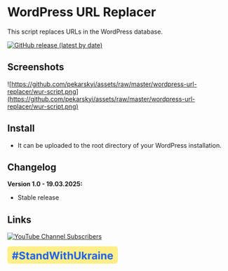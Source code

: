 # WordPress URL Replacer

This script replaces URLs in the WordPress database.

[![GitHub release (latest by date)](https://img.shields.io/github/v/release/pekarskyi/wordpress-url-replacer?style=for-the-badge)](https://GitHub.com/pekarskyi/wordpress-url-replacer/releases/)

## Screenshots
![https://github.com/pekarskyi/assets/raw/master/wordpress-url-replacer/wur-script.png](https://github.com/pekarskyi/assets/raw/master/wordpress-url-replacer/wur-script.png)

## Install
- It can be uploaded to the root directory of your WordPress installation.

## Changelog

**Version 1.0 - 19.03.2025:**
- Stable release

## Links

[![YouTube Channel Subscribers](https://img.shields.io/youtube/channel/subscribers/UC9ZEeT6WrGupgza9KXpazyA)](https://www.youtube.com/@inwebpress/videos)

[![Stand With Ukraine](https://raw.githubusercontent.com/vshymanskyy/StandWithUkraine/main/badges/StandWithUkraine.svg)](https://justgo.ink/standwithukraine)